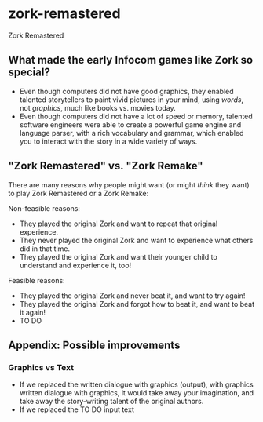 # zork-remastered
Zork Remastered

## What made the early Infocom games like Zork so special?

- Even though computers did not have good graphics, they enabled talented storytellers to paint vivid pictures in your mind, using *words*, not *graphics*, much like books vs. movies today.
- Even though computers did not have a lot of speed or memory, talented software engineers were able to create a powerful game engine and language parser, with a rich vocabulary and grammar, which enabled you to interact with the story in a wide variety of ways.

## "Zork Remastered" vs. "Zork Remake"

There are many reasons why people might want (or might *think* they want) to play Zork Remastered or a Zork Remake:

Non-feasible reasons:

- They played the original Zork and want to repeat that original experience.
- They never played the original Zork and want to experience what others did in that time.
- They played the original Zork and want their younger child to understand and experience it, too!

Feasible reasons:

- They played the original Zork and never beat it, and want to try again!
- They played the original Zork and forgot how to beat it, and want to beat it again!
- TO DO



## Appendix: Possible improvements

### Graphics vs Text

- If we replaced the written dialogue with graphics (output), with graphics written dialogue with graphics, it would take away your imagination, and take away the story-writing talent of the original authors.
- If we replaced the TO DO input text
